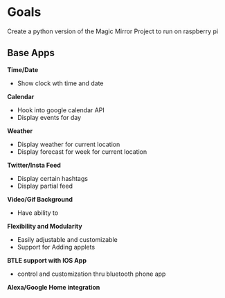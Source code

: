 # Goals
Create a python version of the Magic Mirror Project to run on raspberry pi

## Base Apps 

**Time/Date**
 - Show clock wth time and date
 
**Calendar**
 - Hook into google calendar API
 - Display events for day
 
**Weather**
 - Display weather for current location
 - Display forecast for week for current location
 
**Twitter/Insta Feed**
- Display certain hashtags
- Display partial feed

**Video/Gif Background**
 - Have ability to 
 
**Flexibility and Modularity**
 - Easily adjustable and customizable
 - Support for Adding applets
 
**BTLE support with IOS App**
 - control and customization thru bluetooth phone app
 
**Alexa/Google Home integration**
